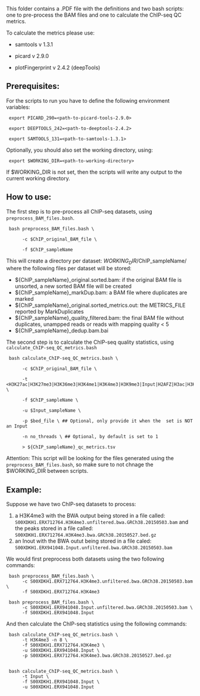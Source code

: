 This folder contains a .PDF file with the definitions and two bash scripts: one to pre-process the BAM files and one to calculate the ChIP-seq QC metrics.

To calculate the metrics please use:

- samtools v 1.3.1

- picard v 2.9.0

- plotFingerprint v 2.4.2 (deepTools)


## Prerequisites:
For the scripts to run you have to define the following environment variables:


     export PICARD_290=<path-to-picard-tools-2.9.0>

     export DEEPTOOLS_242=<path-to-deeptools-2.4.2>

     export SAMTOOLS_131=<path-to-samtools-1.3.1>


Optionally, you should also set the working directory, using:


     export $WORKING_DIR=<path-to-working-directory>


If $WORKING_DIR is not set, then the scripts will write any output to the current working directory.

## How to use:
The first step is to pre-process all ChIP-seq datasets, using `preprocess_BAM_files.bash`.


     bash preprocess_BAM_files.bash \
          
          -c $ChIP_original_BAM_file \

          -f $ChIP_sampleName 


This will create a directory per dataset: $WORKING_DIR/$ChIP_sampleName/ where the following files per dataset will be stored:

+ ${ChIP_sampleName}_original.sorted.bam: if the original BAM file is unsorted, a new sorted BAM file will be created
+ ${ChIP_sampleName}_markDup.bam: a BAM file where duplicates are marked
+ ${ChIP_sampleName}_original.sorted_metrics.out: the METRICS_FILE reported by MarkDuplicates
+ ${ChIP_sampleName}_quality_filtered.bam: the final BAM file without duplicates, unampped reads  or reads with mapping quality < 5
+ ${ChIP_sampleName}_dedup.bam.bai

The second step is to calculate the ChIP-seq quality statistics, using `calculate_ChIP-seq_QC_metrics.bash`

     bash calculate_ChIP-seq_QC_metrics.bash \

          -c $ChIP_original_BAM_file \

          -t <H3K27ac|H3K27me3|H3K36me3|H3K4me1|H3K4me3|H3K9me3|Input|H2AFZ|H3ac|H3K4me2|H3K9ac> \
     
          -f $ChIP_sampleName \ 
     
          -u $Input_sampleName \ 
     
          -p $bed_file \ ## Optional, only provide it when the  set is NOT an Input

          -n no_threads \ ## Optional, by default is set to 1
     
          > ${ChIP_sampleName}_qc_metrics.tsv


Attention: This script will be looking for the files generated using the `preprocess_BAM_files.bash`, so make sure to not chnage the $WORKING_DIR between scripts. 

## Example:

Suppose we have two ChIP-seq datasets to process:
1. a H3K4me3 with the BWA output being stored in a file called: `S00XDKH1.ERX712764.H3K4me3.unfiltered.bwa.GRCh38.20150503.bam` and the peaks stored in a file called: `S00XDKH1.ERX712764.H3K4me3.bwa.GRCh38.20150527.bed.gz`
2. an Inout with the BWA outut being stored in a file caled: `S00XDKH1.ERX941048.Input.unfiltered.bwa.GRCh38.20150503.bam` 

We would first preprocess both datasets using the two following commands:


     bash preprocess_BAM_files.bash \
          -c S00XDKH1.ERX712764.H3K4me3.unfiltered.bwa.GRCh38.20150503.bam \
          -f S00XDKH1.ERX712764.H3K4me3

     bash preprocess_BAM_files.bash \
          -c S00XDKH1.ERX941048.Input.unfiltered.bwa.GRCh38.20150503.bam \
          -f S00XDKH1.ERX941048.Input
     

And then calculate the ChIP-seq statistics using the following commands:


     bash calculate_ChIP-seq_QC_metrics.bash \
          -t H3K4me3 -n 8 \
          -f S00XDKH1.ERX712764.H3K4me3 \
          -u S00XDKH1.ERX941048.Input \
          -p S00XDKH1.ERX712764.H3K4me3.bwa.GRCh38.20150527.bed.gz


     bash calculate_ChIP-seq_QC_metrics.bash \
          -t Input \
          -f S00XDKH1.ERX941048.Input \
          -u S00XDKH1.ERX941048.Input




